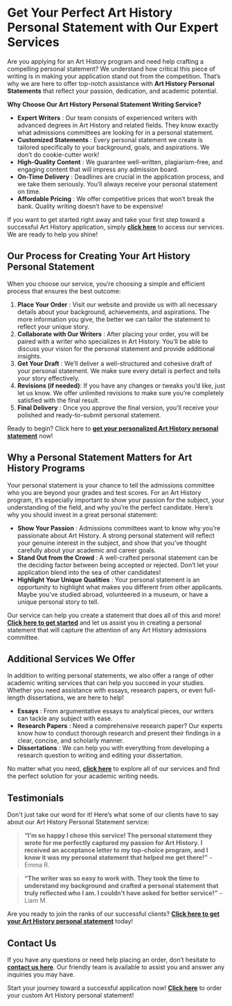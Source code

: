 # Get Your Perfect Art History Personal Statement with Our Expert Services

Are you applying for an Art History program and need help crafting a compelling personal statement? We understand how critical this piece of writing is in making your application stand out from the competition. That’s why we are here to offer top-notch assistance with **Art History Personal Statements** that reflect your passion, dedication, and academic potential.

**Why Choose Our Art History Personal Statement Writing Service?**

- **Expert Writers** : Our team consists of experienced writers with advanced degrees in Art History and related fields. They know exactly what admissions committees are looking for in a personal statement.
- **Customized Statements** : Every personal statement we create is tailored specifically to your background, goals, and aspirations. We don’t do cookie-cutter work!
- **High-Quality Content** : We guarantee well-written, plagiarism-free, and engaging content that will impress any admission board.
- **On-Time Delivery** : Deadlines are crucial in the application process, and we take them seriously. You’ll always receive your personal statement on time.
- **Affordable Pricing** : We offer competitive prices that won’t break the bank. Quality writing doesn’t have to be expensive!

If you want to get started right away and take your first step toward a successful Art History application, simply [**click here**](https://tinyurl.com/topessay?keyword=art+history+personal+statement) to access our services. We are ready to help you shine!

## Our Process for Creating Your Art History Personal Statement

When you choose our service, you’re choosing a simple and efficient process that ensures the best outcome:

1. **Place Your Order** : Visit our website and provide us with all necessary details about your background, achievements, and aspirations. The more information you give, the better we can tailor the statement to reflect your unique story.
2. **Collaborate with Our Writers** : After placing your order, you will be paired with a writer who specializes in Art History. You’ll be able to discuss your vision for the personal statement and provide additional insights.
3. **Get Your Draft** : We’ll deliver a well-structured and cohesive draft of your personal statement. We make sure every detail is perfect and tells your story effectively.
4. **Revisions (if needed)**: If you have any changes or tweaks you’d like, just let us know. We offer unlimited revisions to make sure you’re completely satisfied with the final result.
5. **Final Delivery** : Once you approve the final version, you’ll receive your polished and ready-to-submit personal statement.

Ready to begin? Click here to [**get your personalized Art History personal statement**](https://tinyurl.com/topessay?keyword=art+history+personal+statement) now!

## Why a Personal Statement Matters for Art History Programs

Your personal statement is your chance to tell the admissions committee who you are beyond your grades and test scores. For an Art History program, it’s especially important to show your passion for the subject, your understanding of the field, and why you’re the perfect candidate. Here’s why you should invest in a great personal statement:

- **Show Your Passion** : Admissions committees want to know why you’re passionate about Art History. A strong personal statement will reflect your genuine interest in the subject, and show that you’ve thought carefully about your academic and career goals.
- **Stand Out from the Crowd** : A well-crafted personal statement can be the deciding factor between being accepted or rejected. Don’t let your application blend into the sea of other candidates!
- **Highlight Your Unique Qualities** : Your personal statement is an opportunity to highlight what makes you different from other applicants. Maybe you’ve studied abroad, volunteered in a museum, or have a unique personal story to tell.

Our service can help you create a statement that does all of this and more! [**Click here to get started**](https://tinyurl.com/topessay?keyword=art+history+personal+statement) and let us assist you in creating a personal statement that will capture the attention of any Art History admissions committee.

## Additional Services We Offer

In addition to writing personal statements, we also offer a range of other academic writing services that can help you succeed in your studies. Whether you need assistance with essays, research papers, or even full-length dissertations, we are here to help!

- **Essays** : From argumentative essays to analytical pieces, our writers can tackle any subject with ease.
- **Research Papers** : Need a comprehensive research paper? Our experts know how to conduct thorough research and present their findings in a clear, concise, and scholarly manner.
- **Dissertations** : We can help you with everything from developing a research question to writing and editing your dissertation.

No matter what you need, [**click here**](https://tinyurl.com/topessay?keyword=art+history+personal+statement) to explore all of our services and find the perfect solution for your academic writing needs.

## Testimonials

Don't just take our word for it! Here’s what some of our clients have to say about our Art History Personal Statement service:

> **“I’m so happy I chose this service! The personal statement they wrote for me perfectly captured my passion for Art History. I received an acceptance letter to my top-choice program, and I know it was my personal statement that helped me get there!”** – Emma R.

> **“The writer was so easy to work with. They took the time to understand my background and crafted a personal statement that truly reflected who I am. I couldn’t have asked for better service!”** – Liam M.

Are you ready to join the ranks of our successful clients? [**Click here to get your Art History personal statement**](https://tinyurl.com/topessay?keyword=art+history+personal+statement) today!

## Contact Us

If you have any questions or need help placing an order, don’t hesitate to [**contact us here**](https://tinyurl.com/topessay?keyword=art+history+personal+statement). Our friendly team is available to assist you and answer any inquiries you may have.

Start your journey toward a successful application now! [**Click here**](https://tinyurl.com/topessay?keyword=art+history+personal+statement) to order your custom Art History personal statement!
